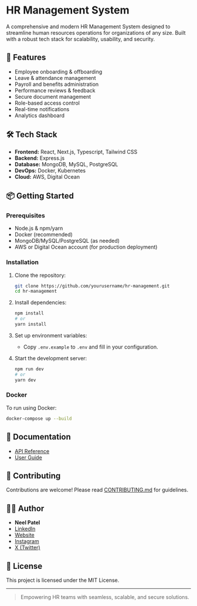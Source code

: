 # HR Management System

A comprehensive and modern HR Management System designed to streamline human resources operations for organizations of any size. Built with a robust tech stack for scalability, usability, and security.

## 🚀 Features

- Employee onboarding & offboarding
- Leave & attendance management
- Payroll and benefits administration
- Performance reviews & feedback
- Secure document management
- Role-based access control
- Real-time notifications
- Analytics dashboard

## 🛠️ Tech Stack

- **Frontend:** React, Next.js, Typescript, Tailwind CSS
- **Backend:** Express.js
- **Database:** MongoDB, MySQL, PostgreSQL
- **DevOps:** Docker, Kubernetes
- **Cloud:** AWS, Digital Ocean

## 📦 Getting Started

### Prerequisites

- Node.js & npm/yarn
- Docker (recommended)
- MongoDB/MySQL/PostgreSQL (as needed)
- AWS or Digital Ocean account (for production deployment)

### Installation

1. Clone the repository:
   ```bash
   git clone https://github.com/yourusername/hr-management.git
   cd hr-management
   ```
2. Install dependencies:
   ```bash
   npm install
   # or
   yarn install
   ```
3. Set up environment variables:

   - Copy `.env.example` to `.env` and fill in your configuration.

4. Start the development server:
   ```bash
   npm run dev
   # or
   yarn dev
   ```

### Docker

To run using Docker:

```bash
docker-compose up --build
```

## 📖 Documentation

- [API Reference](docs/API.md)
- [User Guide](docs/USER_GUIDE.md)

## 🤝 Contributing

Contributions are welcome! Please read [CONTRIBUTING.md](CONTRIBUTING.md) for guidelines.

## 🧑‍💻 Author

- **Neel Patel**
- [LinkedIn](https://www.linkedin.com/in/neel277)
- [Website](https://www.webmints.com)
- [Instagram](https://www.instagram.com/webmints)
- [X (Twitter)](https://x.com/webmints27)

## 📄 License

This project is licensed under the MIT License.

---

> Empowering HR teams with seamless, scalable, and secure solutions.
